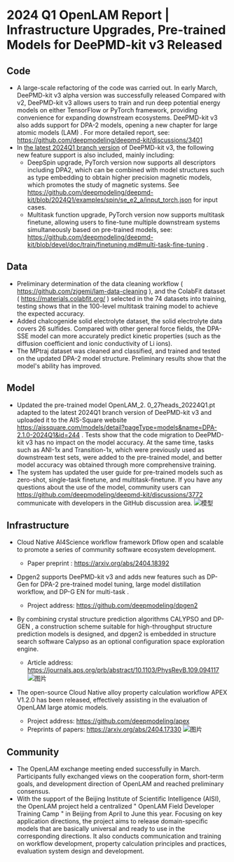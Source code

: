 
# 2024 Q1 OpenLAM Report | Infrastructure Upgrades, Pre-trained Models for DeePMD-kit v3 Released

## Code
- A large-scale refactoring of the code was carried out. In early March, DeePMD-kit v3 alpha version was successfully released Compared with v2, DeePMD-kit v3 allows users to train and run deep potential energy models on either TensorFlow or PyTorch framework, providing convenience for expanding downstream ecosystems. DeePMD-kit v3 also adds support for DPA-2 models, opening a new chapter for large atomic models (LAM) . For more detailed report, see: https://github.com/deepmodeling/deepmd-kit/discussions/3401
- In [the latest 2024Q1 branch version](https://github.com/deepmodeling/deepmd-kit/tree/2024Q1) of DeePMD-kit v3, the following new feature support is also included, mainly including:
  - DeepSpin upgrade, PyTorch version now supports all descriptors including DPA2, which can be combined with model structures such as type embedding to obtain higher precision magnetic models, which promotes the study of magnetic systems. See https://github.com/deepmodeling/deepmd-kit/blob/2024Q1/examples/spin/se_e2_a/input_torch.json for input cases.
  - Multitask function upgrade, PyTorch version now supports multitask finetune, allowing users to fine-tune multiple downstream systems simultaneously based on pre-trained models, see: https://github.com/deepmodeling/deepmd-kit/blob/devel/doc/train/finetuning.md#multi-task-fine-tuning .
## Data
- Preliminary determination of the data cleaning workflow ( https://github.com/zjgemi/lam-data-cleaning ), and the ColabFit dataset ( https://materials.colabfit.org/ ) selected in the 74 datasets into training, testing shows that in the 100-level multitask training model to achieve the expected accuracy.
- Added chalcogenide solid electrolyte dataset, the solid electrolyte data covers 26 sulfides. Compared with other general force fields, the DPA-SSE model can more accurately predict kinetic properties (such as the diffusion coefficient and ionic conductivity of Li ions).
- The MPtraj dataset was cleaned and classified, and trained and tested on the updated DPA-2 model structure. Preliminary results show that the model's ability has improved.
## Model

- Updated the pre-trained model OpenLAM_2. 0_27heads_20224Q1.pt adapted to the latest 2024Q1 branch version of DeePMD-kit v3 and uploaded it to the AIS-Square website https://aissquare.com/models/detail?pageType=models&name=DPA-2.1.0-2024Q1&id=244 . Tests show that the code migration to DeePMD-kit v3 has no impact on the model accuracy. At the same time, tasks such as ANI-1x and Transition-1x, which were previously used as downstream test sets, were added to the pre-trained model, and better model accuracy was obtained through more comprehensive training.
- The system has updated the user guide for pre-trained models such as zero-shot, single-task finetune, and multitask-finetune. If you have any questions about the use of the model, community users can https://github.com/deepmodeling/deepmd-kit/discussions/3772 communicate with developers in the GitHub discussion area.
![模型](https://cdn1.deepmd.net/static/img/a861a163output.png)

## Infrastructure
- Cloud Native AI4Science workflow framework Dflow open and scalable to promote a series of community software ecosystem development.
  - Paper preprint : https://arxiv.org/abs/2404.18392
- Dpgen2 supports DeePMD-kit v3 and adds new features such as DP-Gen for DPA-2 pre-trained model tuning, large model distillation workflow, and DP-G EN for multi-task .
  - Project address: https://github.com/deepmodeling/dpgen2
- By combining crystal structure prediction algorithms CALYPSO and DP-GEN , a construction scheme suitable for high-throughput structure prediction models is designed, and dpgen2 is embedded in structure search software Calypso as an optional configuration space exploration engine.
  - Article address: https://journals.aps.org/prb/abstract/10.1103/PhysRevB.109.094117
![图片](https://cdn1.deepmd.net/static/img/4944a86c1280X1280.PNG)

- The open-source Cloud Native alloy property calculation workflow APEX V1.2.0 has been released, effectively assisting in the evaluation of OpenLAM large atomic models.
  - Project address: https://github.com/deepmodeling/apex
  - Preprints of papers: https://arxiv.org/abs/2404.17330
![图片](https://cdn1.deepmd.net/static/img/c46421d61280X1280-1.png)

## Community
- The OpenLAM exchange meeting ended successfully in March. Participants fully exchanged views on the cooperation form, short-term goals, and development direction of OpenLAM and reached preliminary consensus.
- With the support of the Beijing Institute of Scientific Intelligence (AISI), the OpenLAM project held a centralized " OpenLAM Field Developer Training Camp " in Beijing from April to June this year. Focusing on key application directions, the project aims to release domain-specific models that are basically universal and ready to use in the corresponding directions. It also conducts communication and training on workflow development, property calculation principles and practices, evaluation system design and development.


